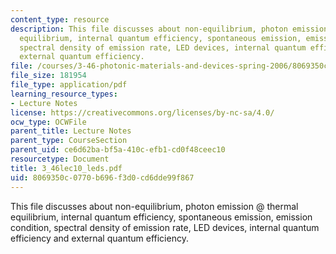 ```yaml
---
content_type: resource
description: This file discusses about non-equilibrium, photon emission @ thermal
  equilibrium, internal quantum efficiency, spontaneous emission, emission condition,
  spectral density of emission rate, LED devices, internal quantum efficiency and
  external quantum efficiency.
file: /courses/3-46-photonic-materials-and-devices-spring-2006/8069350c0770b696f3d0cd6dde99f867_3_46lec10_leds.pdf
file_size: 181954
file_type: application/pdf
learning_resource_types:
- Lecture Notes
license: https://creativecommons.org/licenses/by-nc-sa/4.0/
ocw_type: OCWFile
parent_title: Lecture Notes
parent_type: CourseSection
parent_uid: ce6d62ba-bf5a-410c-efb1-cd0f48ceec10
resourcetype: Document
title: 3_46lec10_leds.pdf
uid: 8069350c-0770-b696-f3d0-cd6dde99f867
---
```

This file discusses about non-equilibrium, photon emission @ thermal equilibrium, internal quantum efficiency, spontaneous emission, emission condition, spectral density of emission rate, LED devices, internal quantum efficiency and external quantum efficiency.
